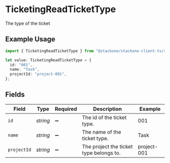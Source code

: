 # TicketingReadTicketType

The type of the ticket

## Example Usage

```typescript
import { TicketingReadTicketType } from "@stackone/stackone-client-ts/sdk/models/shared";

let value: TicketingReadTicketType = {
  id: "001",
  name: "Task",
  projectId: "project-001",
};
```

## Fields

| Field                                   | Type                                    | Required                                | Description                             | Example                                 |
| --------------------------------------- | --------------------------------------- | --------------------------------------- | --------------------------------------- | --------------------------------------- |
| `id`                                    | *string*                                | :heavy_minus_sign:                      | The id of the ticket type.              | 001                                     |
| `name`                                  | *string*                                | :heavy_minus_sign:                      | The name of the ticket type.            | Task                                    |
| `projectId`                             | *string*                                | :heavy_minus_sign:                      | The project the ticket type belongs to. | project-001                             |